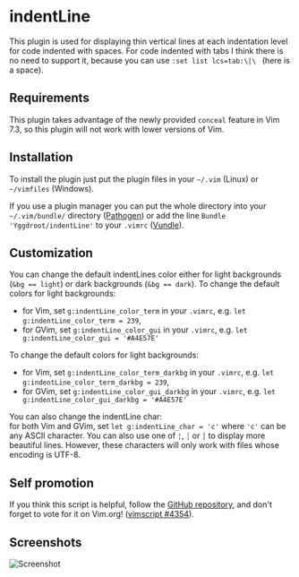 indentLine
==========

This plugin is used for displaying thin vertical lines at each indentation level for code indented with spaces. For code indented with tabs I think there is no need to support it, because you can use `:set list lcs=tab:\|\ ` (here is a space).

## Requirements
This plugin takes advantage of the newly provided `conceal` feature in Vim 7.3, so this plugin will not work with lower versions of Vim.

## Installation
To install the plugin just put the plugin files in your `~/.vim` (Linux) or `~/vimfiles` (Windows).

If you use a plugin manager you can put the whole directory into your `~/.vim/bundle/` directory ([Pathogen][pathogen]) or add the line `Bundle 'Yggdroot/indentLine'` to your `.vimrc` ([Vundle][vundle]).

## Customization
You can change the default indentLines color either for light backgrounds (`&bg == light`) or dark
backgrounds (`&bg == dark`).
To change the default colors for light backgrounds: 
* for Vim, set `g:indentLine_color_term` in your `.vimrc`, e.g. `let g:indentLine_color_term = 239`,  
* for GVim, set `g:indentLine_color_gui` in your `.vimrc`, e.g. `let g:indentLine_color_gui = '#A4E57E'`

To change the default colors for light backgrounds: 
* for Vim, set `g:indentLine_color_term_darkbg` in your `.vimrc`, e.g. `let g:indentLine_color_term_darkbg = 239`,  
* for GVim, set `g:indentLine_color_gui_darkbg` in your `.vimrc`, e.g. `let g:indentLine_color_gui_darkbg = '#A4E57E'`

You can also change the indentLine char:  
for both Vim and GVim, set `let g:indentLine_char = 'c'` where `'c'` can be any ASCII character. You can also use one of `¦`, `┆` or `│` to display more beautiful lines. However, these characters will only work with files whose encoding is UTF-8.

## Self promotion
If you think this script is helpful, follow the [GitHub repository][repository], and don't forget to vote for it on Vim.org! ([vimscript #4354][script]).

[pathogen]: https://github.com/tpope/vim-pathogen
[vundle]: https://github.com/gmarik/vundle
[repository]: https://github.com/Yggdroot/indentLine
[script]: http://www.vim.org/scripts/script.php?script_id=4354


## Screenshots
![Screenshot](http://i.imgur.com/KVi0T.jpg)

